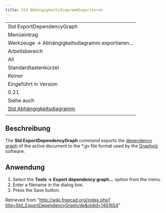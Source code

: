 ```yaml
---
title: Std AbhängigkeitsdiagrammExportieren
---
```

|  |
| --- |
| Std ExportDependencyGraph |
| Menüeintrag |
| Werkzeuge → Abhängigkeitsdiagramm exportieren... |
| Arbeitsbereich |
| All |
| Standardtastenkürzel |
| *Keiner* |
| Eingeführt in Version |
| 0.21 |
| Siehe auch |
| [Std Abhängigkeitsdiagramm](/Std_DependencyGraph/de "Std DependencyGraph/de") |
|  |

## Beschreibung

The **Std ExportDependencyGraph** command exports the [dependency graph](/Std_DependencyGraph "Std DependencyGraph") of the active document to the \*.gv file format used by the [Graphviz](https://graphviz.org/) software.

## Anwendung

1. Select the **Tools → Export dependency graph...** option from the menu.
2. Enter a filename in the dialog box.
3. Press the Save button.

Retrieved from "<http://wiki.freecad.org/index.php?title=Std_ExportDependencyGraph/de&oldid=1461654>"